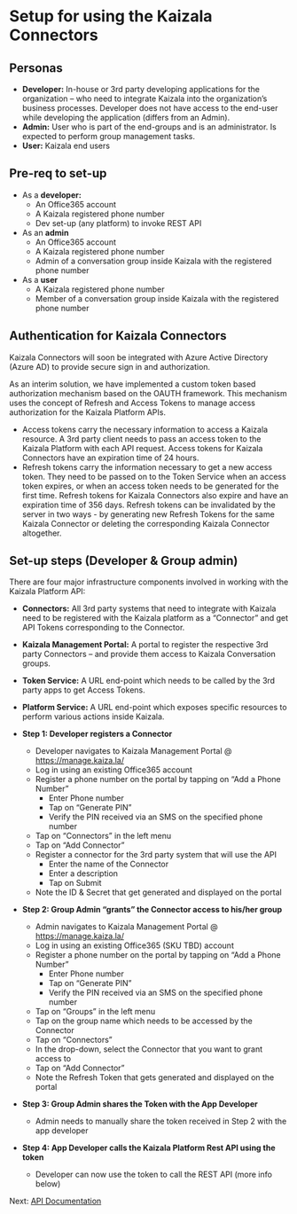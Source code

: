 # Setup for using the Kaizala Connectors

## Personas

*   **Developer:** In-house or 3rd party developing applications for the organization – who need to integrate Kaizala into the organization’s business processes. Developer does not have access to the end-user while developing the application (differs from an Admin).
*   **Admin:** User who is part of the end-groups and is an administrator. Is expected to perform group management tasks.
*   **User:** Kaizala end users

## Pre-req to set-up

*   As a **developer:**
    *   An Office365 account
    *   A Kaizala registered phone number
    *   Dev set-up (any platform) to invoke REST API
*   As an **admin**
    *   An Office365 account
    *   A Kaizala registered phone number
    *   Admin of a conversation group inside Kaizala with the registered phone number
*   As a **user**
    *   A Kaizala registered phone number
    *   Member of a conversation group inside Kaizala with the registered phone number

## Authentication for Kaizala Connectors

Kaizala Connectors will soon be integrated with Azure Active Directory (Azure AD) to provide secure sign in and authorization.

As an interim solution, we have implemented a custom token based authorization mechanism based on the OAUTH framework. This mechanism uses the concept of Refresh and Access Tokens
to manage access authorization for the Kaizala Platform APIs.

*   Access tokens carry the necessary information to access a Kaizala resource. A 3rd party client needs to pass an access token to the Kaizala Platform with each API request. Access tokens for Kaizala Connectors have an expiration time of 24 hours.
*   Refresh tokens carry the information necessary to get a new access token. They need to be passed on to the Token Service when an access token expires, or when an access token needs to be generated for the first time. Refresh tokens for Kaizala Connectors also expire and have an expiration time of 356 days. Refresh tokens can be invalidated by the server in two ways - by generating new Refresh Tokens for the same Kaizala Connector or deleting the corresponding Kaizala Connector altogether.

## Set-up steps (Developer & Group admin)

There are four major infrastructure components involved in working with the Kaizala Platform API:

*   **Connectors:** All 3rd party systems that need to integrate with Kaizala need to be registered with the Kaizala platform as a “Connector” and get API Tokens corresponding to the Connector.
*   **Kaizala Management Portal:** A portal to register the respective 3rd party Connectors – and provide them access to Kaizala Conversation groups.
*   **Token Service:** A URL end-point which needs to be called by the 3rd party apps to get Access Tokens.
*   **Platform Service:** A URL end-point which exposes specific resources to perform various actions inside Kaizala.
*   **Step 1: Developer registers a Connector**

    *   Developer navigates to Kaizala Management Portal @ https://manage.kaiza.la/
    *   Log in using an existing Office365 account
    *   Register a phone number on the portal by tapping on “Add a Phone Number”
        *   Enter Phone number
        *   Tap on “Generate PIN”
        *   Verify the PIN received via an SMS on the specified phone number
    *   Tap on “Connectors” in the left menu
    *   Tap on “Add Connector”
    *   Register a connector for the 3rd party system that will use the API
        *   Enter the name of the Connector
        *   Enter a description
        *   Tap on Submit
    *   Note the ID & Secret that get generated and displayed on the portal

*   **Step 2: Group Admin “grants” the Connector access to his/her group**

    *   Admin navigates to Kaizala Management Portal @ https://manage.kaiza.la/
    *   Log in using an existing Office365 (SKU TBD) account
    *   Register a phone number on the portal by tapping on “Add a Phone Number”
        *   Enter Phone number
        *   Tap on “Generate PIN”
        *   Verify the PIN received via an SMS on the specified phone number
    *   Tap on “Groups” in the left menu
    *   Tap on the group name which needs to be accessed by the Connector
    *   Tap on “Connectors”
    *   In the drop-down, select the Connector that you want to grant access to
    *   Tap on “Add Connector”
    *   Note the Refresh Token that gets generated and displayed on the portal

*   **Step 3: Group Admin shares the Token with the App Developer**

    *   Admin needs to manually share the token received in Step 2 with the app developer

*   **Step 4: App Developer calls the Kaizala Platform Rest API using the token**

    *   Developer can now use the token to call the REST API (more info below)


Next: [API Documentation](API.md)